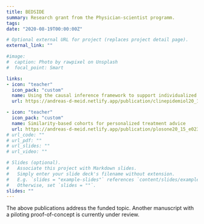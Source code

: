 ```yaml
---
title: BEDSIDE
summary: Research grant from the Physician-scientist programm.
tags: 
date: "2020-08-19T00:00:00Z"

# Optional external URL for project (replaces project detail page).
external_link: ""

#image:
#  caption: Photo by rawpixel on Unsplash
#  focal_point: Smart

links:
- icon: "teacher"
  icon_pack: "custom"
  name: Using the causal inference framework to support individualized drug treatment decisions
  url: https://andreas-d-meid.netlify.app/publication/clinepidemiol20_12_1223_meid_33173350/ 

- icon: "teacher"
  icon_pack: "custom"
  name: Similarity-based cohorts for personalized treatment advice
  url: https://andreas-d-meid.netlify.app/publication/plosone20_15_e0233686_wirbka_32470056/
# url_code: ""
# url_pdf: ""
# url_slides: ""
# url_video: ""

# Slides (optional).
#   Associate this project with Markdown slides.
#   Simply enter your slide deck's filename without extension.
#   E.g. `slides = "example-slides"` references `content/slides/example-slides.md`.
#   Otherwise, set `slides = ""`.
slides: ""
---
```


The above publications address the funded topic. Another manuscript with a piloting proof-of-concept is currently under review.
